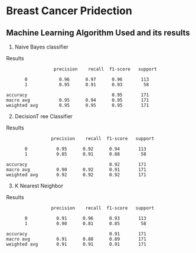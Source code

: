 # Breast Cancer Pridection

## Machine Learning Algorithm Used and its results 

  1. Naive Bayes classifier

  
   Results
      
                      precision    recall  f1-score   support

           0            0.96      0.97      0.96       113
           1            0.95      0.91      0.93        58

    accuracy                                0.95       171
    macro avg           0.95      0.94      0.95       171
    weighted avg        0.95      0.95      0.95       171
      
  
  2. DecisionT ree Classifier
  
  Results
      
                     precision    recall  f1-score   support

           0           0.95      0.92      0.94       113
           1           0.85      0.91      0.88        58

    accuracy                               0.92       171
    macro avg          0.90      0.92      0.91       171
    weighted avg       0.92      0.92      0.92       171
      
  
  3. K Nearest Neighbor
  
  Results
      
                     precision    recall  f1-score   support

           0           0.91      0.96      0.93       113
           1           0.90      0.81      0.85        58

    accuracy                               0.91       171
    macro avg          0.91      0.88      0.89       171
    weighted avg       0.91      0.91      0.91       171
      
  
